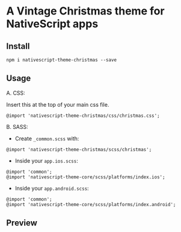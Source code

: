 # A Vintage Christmas theme for NativeScript apps

## Install

```
npm i nativescript-theme-christmas --save
```

## Usage

A. CSS:

Insert this at the top of your main css file.
```
@import 'nativescript-theme-christmas/css/christmas.css';
```

B. SASS:

* Create `_common.scss` with:

```
@import 'nativescript-theme-christmas/scss/christmas';
```

* Inside your `app.ios.scss`:

```
@import 'common';
@import 'nativescript-theme-core/scss/platforms/index.ios';
```

* Inside your `app.android.scss`:

```
@import 'common';
@import 'nativescript-theme-core/scss/platforms/index.android';
```

## Preview


